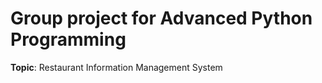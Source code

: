 Group project for Advanced Python Programming
=====================
**Topic**: Restaurant Information Management System